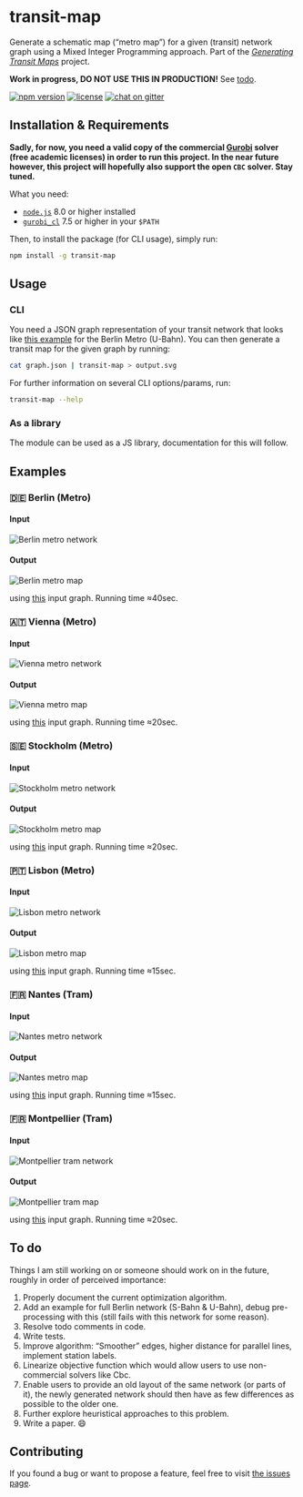 # transit-map

Generate a schematic map (“metro map”) for a given (transit) network graph using a Mixed Integer Programming approach. Part of the [*Generating Transit Maps*](https://github.com/public-transport/generating-transit-maps) project.

**Work in progress, DO NOT USE THIS IN PRODUCTION!** See [todo](#to-do).

[![npm version](https://img.shields.io/npm/v/transit-map.svg)](https://www.npmjs.com/package/transit-map)
[![license](https://img.shields.io/github/license/juliuste/transit-map.svg?style=flat)](license)
[![chat on gitter](https://badges.gitter.im/juliuste.svg)](https://gitter.im/juliuste)

## Installation & Requirements

**Sadly, for now, you need a valid copy of the commercial [Gurobi](https://www.gurobi.com/) solver (free academic licenses) in order to run this project. In the near future however, this project will hopefully also support the open `CBC` solver. Stay tuned.**

What you need:

- [`node.js`](http://nodejs.org/) 8.0 or higher installed
- [`gurobi_cl`](https://www.gurobi.com/) 7.5 or higher in your `$PATH`

Then, to install the package (for CLI usage), simply run:

```sh
npm install -g transit-map
```

## Usage

### CLI

You need a JSON graph representation of your transit network that looks like [this example](examples/bvg.input.json) for the Berlin Metro (U-Bahn). You can then generate a transit map for the given graph by running:

```sh
cat graph.json | transit-map > output.svg
```

For further information on several CLI options/params, run:

```sh
transit-map --help
```

### As a library

The module can be used as a JS library, documentation for this will follow.

## Examples

### 🇩🇪 Berlin (Metro)

#### Input

![Berlin metro network](examples/bvg.input.svg)

#### Output

![Berlin metro map](examples/bvg.output.svg)

using [this](examples/bvg.input.json) input graph. Running time ≈40sec.

### 🇦🇹 Vienna (Metro)

#### Input

![Vienna metro network](examples/wien.input.svg)

#### Output

![Vienna metro map](examples/wien.output.svg)

using [this](examples/wien.input.json) input graph. Running time ≈20sec.

### 🇸🇪 Stockholm (Metro)

#### Input

![Stockholm metro network](examples/stockholm.input.svg)

#### Output

![Stockholm metro map](examples/stockholm.output.svg)

using [this](examples/stockholm.input.json) input graph. Running time ≈20sec.

### 🇵🇹 Lisbon (Metro)

#### Input

![Lisbon metro network](examples/lisboa.input.svg)

#### Output

![Lisbon metro map](examples/lisboa.output.svg)

using [this](examples/lisboa.input.json) input graph. Running time ≈15sec.

### 🇫🇷 Nantes (Tram)

#### Input

![Nantes metro network](examples/nantes.input.svg)

#### Output

![Nantes metro map](examples/nantes.output.svg)

using [this](examples/nantes.input.json) input graph. Running time ≈15sec.

### 🇫🇷 Montpellier (Tram)

#### Input

![Montpellier tram network](examples/montpellier.input.svg)

#### Output

![Montpellier tram map](examples/montpellier.output.svg)

using [this](examples/montpellier.input.json) input graph. Running time ≈20sec.

## To do

Things I am still working on or someone should work on in the future, roughly in order of perceived importance:

1. Properly document the current optimization algorithm.
2. Add an example for full Berlin network (S-Bahn & U-Bahn), debug pre-processing with this (still fails with this network for some reason).
3. Resolve todo comments in code.
4. Write tests.
5. Improve algorithm: “Smoother” edges, higher distance for parallel lines, implement station labels.
6. Linearize objective function which would allow users to use non-commercial solvers like Cbc.
7. Enable users to provide an old layout of the same network (or parts of it), the newly generated network should then have as few differences as possible to the older one.
8. Further explore heuristical approaches to this problem.
9. Write a paper. 😄

## Contributing

If you found a bug or want to propose a feature, feel free to visit [the issues page](https://github.com/juliuste/transit-map/issues).
